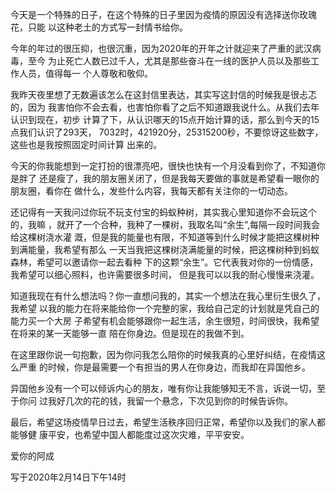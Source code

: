 <!--
author: 阿成
date: 2020-02-14 
title: 致李芳女士的一封告白书
tags: 告白书
category: 告白书
status: publish
summary: 致李芳女士的一封告白书
-->

  今天是一个特殊的日子，在这个特殊的日子里因为疫情的原因没有选择送你玫瑰花，只能
  以这种老土的方式写一封情书给你。

  今年的年过的很压抑，也很沉重，因为2020年的开年之计就迎来了严重的武汉病毒，至今
  为止死亡人数已过千人，尤其是那些奋斗在一线的医护人员以及那些工作人员，值得每一
  个人尊敬和敬仰。

  我昨天夜里想了无数遍该怎么在这封信里表达，其实写这封信的时候我是很忐忑的，因为
  我害怕你不会去看，也害怕你看了之后不知道跟我说什么。从我们去年认识到现在，初步
  计算了下，从认识哪天的15点开始计算的话，那么到今天的15点我们认识了293天，
  7032时，421920分，25315200秒，不要惊讶这些数字，这些也是我按照固定时间计算
  出来的。
    
  今天的你我能想到一定打扮的很漂亮吧，很快也快有一个月没看到你了，不知道你是胖了
  还是瘦了，我的朋友圈关闭了，但是我每天要做的事就是希望看一眼你的朋友圈，看你在
  做什么，发些什么内容，我每天都有关注你的一切动态。
    
   还记得有一天我问过你玩不玩支付宝的蚂蚁种树，其实我心里知道你不会玩这个的，我嘛
   ，就开了一个合种，我种了一棵树，我取名叫“余生”,每隔一段时间我会给这棵树浇水灌
  溉，但是我的能量也有限，不知道等到什么时候才能把这棵树种到满能量，我希望有那么
  一天当我把这棵树浇满能量的时候，把这棵树种到蚂蚁森林，希望可以邀请你一起去看种
  下的这颗“余生”。它代表我对你的一份情感，我希望可以细心照料，也许需要很多时间，
  但是我可以以我的耐心慢慢来浇灌。
    
  知道我现在有什么想法吗？你一直想问我的，其实一个想法在我心里衍生很久了，我希望
  以我的能力在将来能给你一个完整的家，我给自己定的计划就是凭自己的能力买一个大房
  子希望有机会能够跟你一起生活，余生很短，时间很快，我希望在将来的某一天能够一直
  陪在你身边。但是现在的我做不到。
    
  在这里跟你说一句抱歉，因为你问我怎么陪你的时候我真的心里好纠结，在疫情这么严重
  的时候，你是最需要一个有担当的男人在你身边，而我却在异国他乡。
    
  异国他乡没有一个可以倾诉内心的朋友，唯有你让我能够知无不言，诉说一切，至于你问
  过我好几次的花的钱，我留一个悬念，下次见到你的时候告诉你。
    
  最后，希望这场疫情早日过去，希望生活秩序回归正常，希望你以及我们的家人都能够健
  康平安，也希望中国人都能度过这次灾难，平平安安。
       
  爱你的阿成
  
  写于2020年2月14日下午14时
